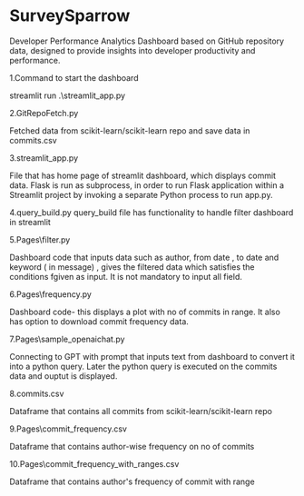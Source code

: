 # SurveySparrow

Developer Performance Analytics Dashboard based on GitHub repository data, designed to provide insights into developer productivity and performance.

1.Command to start the dashboard

streamlit run .\streamlit_app.py

2.GitRepoFetch.py 

Fetched data from scikit-learn/scikit-learn repo and save data in commits.csv 

3.streamlit_app.py

File that has home page of streamlit dashboard, which displays commit data. 
Flask is run as subprocess, in order to run Flask application within a Streamlit project by invoking a separate Python process to run app.py.

4.query_build.py
query_build file has functionality to handle filter dashboard in streamlit

5.Pages\filter.py

Dashboard code that inputs data such as author, from date , to date and keyword ( in message) , gives the filtered data which satisfies the conditions fgiven as input. It is not mandatory to input all field.

6.Pages\frequency.py

Dashboard code- this displays a plot with no of commits in range. It also has option to download commit frequency data.

7.Pages\sample_openaichat.py

Connecting to GPT with prompt that inputs text from dashboard to convert it into a python query. Later the python query is executed on the commits data and ouptut is displayed.

8.commits.csv

Dataframe that contains all commits from scikit-learn/scikit-learn repo

9.Pages\commit_frequency.csv

Dataframe that contains author-wise frequency on no of commits

10.Pages\commit_frequency_with_ranges.csv

Dataframe that contains author's frequency of commit with range 

